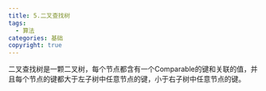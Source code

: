 ```yaml
---
title: 5.二叉查找树
tags:
  - 算法
categories: 基础
copyright: true
---
```


二叉查找树是一颗二叉树，每个节点都含有一个Comparable的键和关联的值，并且每个节点的键都大于左子树中任意节点的键，小于右子树中任意节点的键。